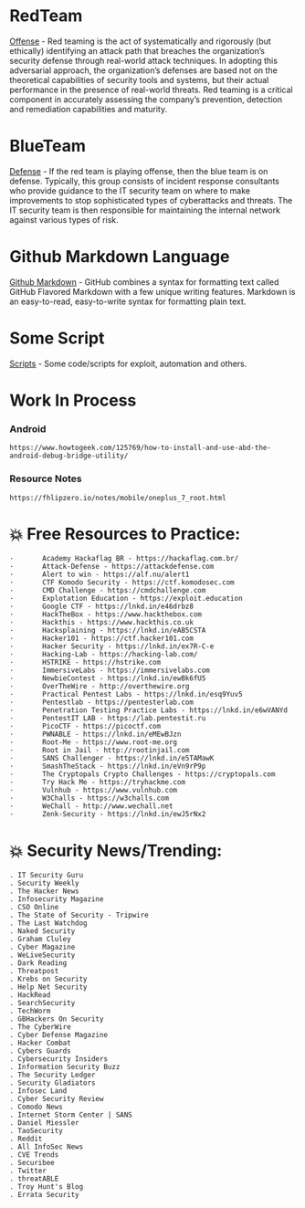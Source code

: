 # RedTeam
[Offense](RedTeam) - Red teaming is the act of systematically and rigorously (but ethically) identifying an attack path that breaches the organization’s security defense through real-world attack techniques. In adopting this adversarial approach, the organization’s defenses are based not on the theoretical capabilities of security tools and systems, but their actual performance in the presence of real-world threats. Red teaming is a critical component in accurately assessing the company’s prevention, detection and remediation capabilities and maturity.

# BlueTeam
[Defense](BlueTeam) - If the red team is playing offense, then the blue team is on defense. Typically, this group consists of incident response consultants who provide guidance to the IT security team on where to make improvements to stop sophisticated types of cyberattacks and threats. The IT security team is then responsible for maintaining the internal network against various types of risk.

# Github Markdown Language
[Github Markdown](markdown) - GitHub combines a syntax for formatting text called GitHub Flavored Markdown with a few unique writing features. Markdown is an easy-to-read, easy-to-write syntax for formatting plain text.

# Some Script
[Scripts](Scripts) - Some code/scripts for exploit, automation and others.

# Work In Process 
### Android
```
https://www.howtogeek.com/125769/how-to-install-and-use-abd-the-android-debug-bridge-utility/
```
### Resource Notes
```
https://fhlipzero.io/notes/mobile/oneplus_7_root.html
```

# :boom: Free Resources to Practice:

```
·       Academy Hackaflag BR - https://hackaflag.com.br/
·       Attack-Defense - https://attackdefense.com
·       Alert to win - https://alf.nu/alert1
·       CTF Komodo Security - https://ctf.komodosec.com
·       CMD Challenge - https://cmdchallenge.com
·       Explotation Education - https://exploit.education
·       Google CTF - https://lnkd.in/e46drbz8
·       HackTheBox - https://www.hackthebox.com
·       Hackthis - https://www.hackthis.co.uk
·       Hacksplaining - https://lnkd.in/eAB5CSTA
·       Hacker101 - https://ctf.hacker101.com
·       Hacker Security - https://lnkd.in/ex7R-C-e
·       Hacking-Lab - https://hacking-lab.com/
·       HSTRIKE - https://hstrike.com
·       ImmersiveLabs - https://immersivelabs.com
·       NewbieContest - https://lnkd.in/ewBk6fU5
·       OverTheWire - http://overthewire.org
·       Practical Pentest Labs - https://lnkd.in/esq9Yuv5
·       Pentestlab - https://pentesterlab.com
·       Penetration Testing Practice Labs - https://lnkd.in/e6wVANYd
·       PentestIT LAB - https://lab.pentestit.ru
·       PicoCTF - https://picoctf.com
·       PWNABLE - https://lnkd.in/eMEwBJzn
·       Root-Me - https://www.root-me.org
·       Root in Jail - http://rootinjail.com
·       SANS Challenger - https://lnkd.in/e5TAMawK
·       SmashTheStack - https://lnkd.in/eVn9rP9p
·       The Cryptopals Crypto Challenges - https://cryptopals.com
·       Try Hack Me - https://tryhackme.com
·       Vulnhub - https://www.vulnhub.com
·       W3Challs - https://w3challs.com
·       WeChall - http://www.wechall.net
·       Zenk-Security - https://lnkd.in/ewJ5rNx2
```
# :boom: Security News/Trending:
```
. IT Security Guru
. Security Weekly
. The Hacker News
. Infosecurity Magazine
. CSO Online
. The State of Security - Tripwire
. The Last Watchdog
. Naked Security
. Graham Cluley
. Cyber Magazine
. WeLiveSecurity
. Dark Reading
. Threatpost
. Krebs on Security
. Help Net Security
. HackRead
. SearchSecurity
. TechWorm
. GBHackers On Security
. The CyberWire
. Cyber Defense Magazine
. Hacker Combat
. Cybers Guards
. Cybersecurity Insiders
. Information Security Buzz
. The Security Ledger
. Security Gladiators
. Infosec Land
. Cyber Security Review
. Comodo News
. Internet Storm Center | SANS
. Daniel Miessler
. TaoSecurity
. Reddit
. All InfoSec News
. CVE Trends
. Securibee
. Twitter
. threatABLE
. Troy Hunt's Blog
. Errata Security
```
